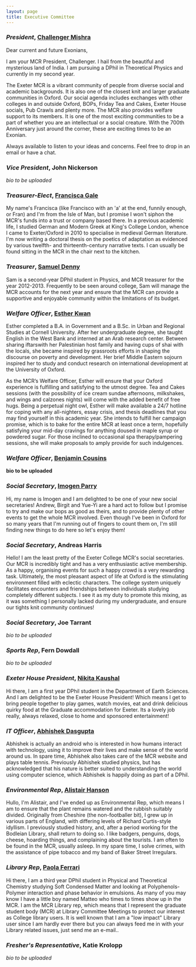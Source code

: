```yaml
---
layout: page
title: Executive Committee
---
```

### *President*, <a href="mailto:president@exetermcr.org">Challenger Mishra</a>
Dear current and future Exonians,

I am your MCR President, Challenger. I hail from the beautiful and
mysterious land of India. I am pursuing a DPhil in Theoretical Physics
and currently in my second year.

The Exeter MCR is a vibrant community of people from diverse social and
academic backgrounds. It is also one of the closest knit and larger
graduate communities in Oxford. Our social agenda includes exchanges with
other colleges in and outside Oxford, BOPs, Friday Tea and Cakes, Exeter
House socials, Pub Crawls and plenty more. The MCR also provides welfare
support to its members. It is one of the most exciting communities to be
a part of whether you are an intellectual or a social creature. With the
700th Anniversary just around the corner, these are exciting times to be
an Exonian.

Always available to listen to your ideas and concerns. Feel free to drop
in an email or have a chat.

### *Vice President*, John Nickerson 
*bio to be uploaded*

### *Treasurer-Elect*, <a href="mailto:treasurers@exetermcr.org">Francisca Gale</a>

My name's Francisca (like Francisco with an 'a' at the end, funnily
enough, or Fran) and I'm from the Isle of Man, but I promise I won't
siphon the MCR's funds into a trust or company based there. In a
previous academic life, I studied German and Modern Greek at King's
College London, whence I came to Exeter/Oxford in 2010 to specialise in
medieval German literature.  I'm now writing a doctoral thesis on the
poetics of adaptation as evidenced by various twelfth- and
thirteenth-century narrative texts.  I can usually be found sitting in
the MCR in the chair next to the kitchen.

### *Treasurer*, <a href="mailto:treasurers@exetermcr.org">Samuel Denny</a>

Sam is a second-year DPhil student in Physics, and MCR treasurer for the year 2012-2013.  Frequently to be seen around college, Sam will manage the MCR accounts for the next year and ensure that the MCR can provide a supportive and enjoyable community within the limitations of its budget.

### *Welfare Officer*, <a href="mailto:welfare@exetermcr.org">Esther Kwan</a>

Esther completed a B.A. in Government and a B.Sc. in Urban and Regional
Studies at Cornell University. After her undergraduate degree, she
taught English in the West Bank and interned at an Arab research
center. Between sharing iftarswith her Palestinian host family and
having cups of shai with the locals, she became inspired by grassroots
efforts in shaping the discourse on poverty and development. Her brief
Middle Eastern sojourn inspired her to study and conduct research on
international development at the University of Oxford.

As the MCR’s Welfare Officer, Esther will ensure that your Oxford
experience is fulfilling and satisfying to the utmost degree. Tea and
Cakes sessions (with the possibility of ice cream sundae afternoons,
milkshakes, and wings and calzones nights) will come with the added
benefit of free hugs. Being a perpetual night owl, Esther will make
available a 24/7 hotline for coping with any all-nighters, essay crisis,
and thesis deadlines that you may find yourself in this academic
year. She intends to fulfill her campaign promise, which is to bake for
the entire MCR at least once a term, hopefully satisfying your mid-day
cravings for anything doused in maple syrup or powdered sugar. For those
inclined to occasional spa therapy/pampering sessions, she will make
proposals to amply provide for such indulgences.

### *Welfare Officer*, <a href="mailto:welfare@exetermcr.org">Benjamin Cousins</a>
**bio to be uploaded**

### *Social Secretary*, <a href="mailto:social@exetermcr.org">Imogen Parry</a>
Hi, my name is Imogen and I am delighted to be one of your new social
secretaries!  Andrew, Birgit and Yue-Yi are a hard act to follow but I
promise to try and make our bops as good as theirs, and to provide
plenty of other events to get the whole MCR involved.  Even though I've
been in Oxford for so many years that I'm running out of fingers to
count them on, I'm still finding new things to do here so let's enjoy
them!

### *Social Secretary*, Andreas Harris
Hello! I am the least pretty of the Exeter College MCR's social
secretaries. Our MCR is incredibly tight and has a very enthusiastic active
membership. As a happy, organising events for such a happy crowd is a very
rewarding task. Ultimately, the most pleasant aspect of life at Oxford is
the stimulating environment filled with eclectic characters. The college
system uniquely facilitates encounters and friendships between individuals
studying completely different subjects. I see it as my duty to promote this
mixing, as it was something I personally lacked during my undergraduate,
and ensure our tights knit community continues!

### *Social Secretary*, Joe Tarrant
*bio to be uploaded*

### *Sports Rep*, Fern Dowdall
*bio to be uploaded*

### *Exeter House President*, <a href="mailto:exeter-house-president@exetermcr.org">Nikita Kaushal</a>
Hi there, I am a first year DPhil student in the Department of Earth Sciences. And I am delighted to be the Exeter House President! Which means I get to bring people together to play games, watch movies, eat and drink delicious quirky food at the Graduate accommodation for Exeter. Its a lovely job really, always relaxed, close to home and sponsored entertainment!

### *IT Officer*, <a href="mailto:it@exetermcr.org">Abhishek Dasgupta</a>
Abhishek is actually an android who is interested in how humans interact with technology, using it to improve their lives and make sense of the world around us. In spare time, Abhishek also takes care of the MCR website and plays table tennis. Previously Abhishek studied physics, but has acknowledged that his nature is better suited to understanding the world using computer science, which Abhishek is happily doing as part of a DPhil.

### *Environmental Rep*, <a href="mailto:environmental@exetermcr.org">Alistair Hanson</a>
Hullo, I'm Alistair, and I've ended up as Environmental Rep, which
means I am to ensure that the plant remains watered and the rubbish
suitably divided. Originally from Cheshire (the non-footballer bit), I
grew up in various parts of England, with differing levels of Richard
Curtis-style idyllism. I previously studied history, and, after a period
working for the Bodleian Library, shall return to doing so. I like
badgers, penguins, dogs, cheese, hoarding things, and complaining about
the tourists. I am often to be found in the MCR, usually asleep. In my
spare time, I solve crimes, with the assistance of pipe tobacco and my
band of Baker Street Irregulars.

### *Library Rep*, <a href="mailto:library@exetermcr.org">Paola Ferrari</a>

Hi there, I am a third year DPhil student in Physical and Theoretical
Chemistry studying Soft Condensed Matter and looking at
Polyphenols-Polymer interaction and phase behavior in emulsions. As many
of you may know I have a little boy named Matteo who times to times show
up in the MCR.  I am the MCR Library rep, which means that I represent
the graduate student body (MCR) at Library Committee Meetings to protect
our interest as College library users.  It is well known that I am a
"low impact" Library user since I am hardly ever there but you can
always feed me in with your Library related issues, just send me an
e-mail..

### *Fresher's Representative*, Katie Krolopp
*bio to be uploaded*
